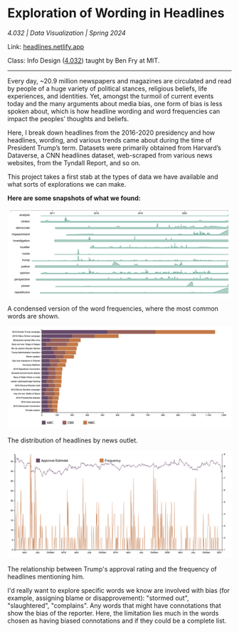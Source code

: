 # Exploration of Wording in Headlines

*4.032 | Data Visualization | Spring 2024*

Link: [headlines.netlify.app](https://headlines.netlify.app)

Class: Info Design ([4.032](https://infodesign.mit.edu)) taught by Ben Fry at MIT.

---

Every day, ~20.9 million newspapers and magazines are circulated and read by people of a huge variety of political stances, religious beliefs, life experiences, and identities. Yet, amongst the turmoil of current events today and the many arguments about media bias, one form of bias is less spoken about, which is how headline wording and word frequencies can impact the peoples’ thoughts and beliefs. 

Here, I break down headlines from the 2016-2020 presidency and how headlines, wording, and various trends came about during the time of President Trump’s term. Datasets were primarily obtained from Harvard’s Dataverse, a CNN headlines dataset, web-scraped from various news websites, from the Tyndall Report, and so on. 

This project takes a first stab at the types of data we have available and what sorts of explorations we can make. 

**Here are some snapshots of what we found:**

![Condensed Frequencies](https://github.com/ClaireBookworm/headlines-bias/blob/main/screenshots/condensed_frequencies.png)

A condensed version of the word frequencies, where the most common words are shown.

![Outlet Distribution](https://github.com/ClaireBookworm/headlines-bias/blob/main/screenshots/outlet_distribution.png)

The distribution of headlines by news outlet.

![Approval vs Frequency](https://github.com/ClaireBookworm/headlines-bias/blob/main/screenshots/approval_frequency.png)

The relationship between Trump's approval rating and the frequency of headlines mentioning him.

I'd really want to explore specific words we know are involved with bias (for example, assigning blame or disapprovement): "stormed out", "slaughtered", "complains". Any words that might have connotations that show the bias of the reporter. Here, the limitation lies much in the words chosen as having biased connotations and if they could be a complete list.
